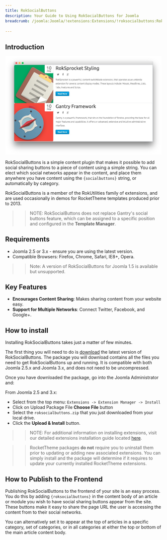 ```yaml
---
title: RokSocialButtons
description: Your Guide to Using RokSocialButtons for Joomla
breadcrumb: /joomla:Joomla/!extensions:Extensions/!roksocialbuttons:RokSocialButtons

---
```


Introduction
--------------

![](assets/roksocialbuttons.jpeg)

RokSocialButtons is a simple content plugin that makes it possible to add social sharing buttons to a piece of content using a simple string. You can elect which social networks appear in the content, and place them anywhere you have content using the `{socialbuttons}` string, or automatically by category.

RokSocialButtons is a member of the RokUtilities family of extensions, and are used occasionally in demos for RocketTheme templates produced prior to 2013.

>> NOTE: RokSocialButtons does not replace Gantry's social buttons feature, which can be assigned to a specific position and configured in the **Template Manager**.

Requirements
------------

* Joomla 2.5 or 3.x - ensure you are using the latest version.
* Compatible Browsers: Firefox, Chrome, Safari, IE8+, Opera.

>> Note: A version of RokSocialButtons for Joomla 1.5 is available but unsupported.

Key Features
-----

* **Encourages Content Sharing**: Makes sharing content from your website easy.
* **Support for Multiple Networks**: Connect Twitter, Facebook, and Google+.

How to install
--------------

Installing RokSocialButtons takes just a matter of few minutes.

The first thing you will need to do is [download](http://www.rockettheme.com/joomla/extensions/rokutilities/modal/downloads) the latest version of RokSocialButtons. The package you will download contains all the files you need to get RokSocialButtons up and running. It is compatible with both Joomla 2.5.x and Joomla 3.x, and does not need to be uncompressed. 

Once you have downloaded the package, go into the Joomla Administrator and:

From Joomla 2.5 and 3.x:

* Select from the top menu: `Extensions -> Extension Manager -> Install`
* Click on Upload Package File **Choose File** button
* Select the `roksocialbuttons.zip` that you just downloaded from your local drive.
* Click the **Upload & Install** button.

>> NOTE: For additional information on installing extensions, visit our detailed extensions installation guide located [here](../../platform/extensions.md#how-to-install-an-extension).

>> RocketTheme packages **do not** require you to uninstall them prior to updating or adding new associated extensions. You can simply install and the package will determine if it requires to update your currently installed RocketTheme extensions.

How to Publish to the Frontend
-----

Publishing RokSocialButtons to the frontend of your site is an easy process. You do this by adding `{roksocialbuttons}` in the content body of an article or module you wish to have social sharing buttons appear from the site. These buttons make it easy to share the page URL the user is accessing the content from to their social networks.

You can alternatively set it to appear at the top of articles in a specific category, set of categories, or in all categories at either the top or bottom of the main article content body.
